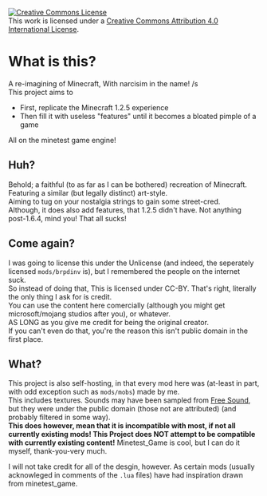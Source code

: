 <a rel="license" href="http://creativecommons.org/licenses/by/4.0/"><img alt="Creative Commons License" style="border-width:0" src="https://i.creativecommons.org/l/by/4.0/88x31.png" /></a><br />This work is licensed under a <a rel="license" href="http://creativecommons.org/licenses/by/4.0/">Creative Commons Attribution 4.0 International License</a>.
# What is this?
A re-imagining of Minecraft, With narcisim in the name! /s\
This project aims to
 - First, replicate the Minecraft 1.2.5 experience
 - Then fill it with useless "features" until it becomes a bloated pimple of a game

All on the minetest game engine!

## Huh?
Behold; a faithful (to as far as I can be bothered) recreation of Minecraft. Featuring a similar (but legally distinct) art-style.\
Aiming to tug on your nostalgia strings to gain some street-cred.\
Although, it does also add features, that 1.2.5 didn't have. Not anything post-1.6.4, mind you! That all sucks!

## Come again?
I was going to license this under the Unlicense (and indeed, the seperately licensed `mods/brpdinv` is), but I remembered the people on the internet suck.\
So instead of doing that, This is licensed under CC-BY. That's right, literally the only thing I ask for is credit.\
You can use the content here comercially (although you might get microsoft/mojang studios after you), or whatever.\
AS LONG as you give me credit for being the original creator.\
If you can't even do that, you're the reason this isn't public domain in the first place.

## What?
This project is also self-hosting, in that every mod here was (at-least in part, with odd exception such as `mods/mobs`) made by me.\
This includes textures. Sounds may have been sampled from [Free Sound](https://freesound.org/), but they were under the public domain (those not are attributed) (and probably filtered in some way).\
**This does however, mean that it is incompatible with most, if not all currently existing mods! This Project does NOT attempt to be compatible with currently existing content!**
Minetest_Game is cool, but I can do it myself, thank-you-very much.

I will not take credit for all of the desgin, however. As certain mods (usually acknowleged in comments of the `.lua` files) have had inspiration drawn from minetest_game.